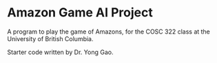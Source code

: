 # Amazon Game AI Project

A program to play the game of Amazons, for the COSC 322 class at the University of British Columbia. 

Starter code written by Dr. Yong Gao.
